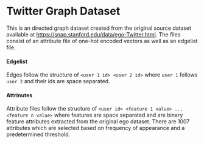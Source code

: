# Twitter Graph Dataset

This is an directed graph dataset created from the original source dataset available at https://snap.stanford.edu/data/ego-Twitter.html. The files consist of an attribute file of one-hot encoded vectors as well as an edgelist file.

#### Edgelist
Edges follow the structure of `<user 1 id> <user 2 id>` where `user 1` follows `user 2` and their ids are space separated.

#### Attrinutes
Attribute files follow the structure of `<user id> <feature 1 value> ... <feature n value>` where features are space separated and are binary feature attributes extracted from the original ego dataset. There are 1007 attributes which are selected based on frequency of appearance and a predetermined threshold. 
